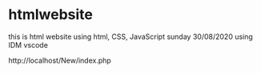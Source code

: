 # htmlwebsite
this is html website using html, CSS, JavaScript
sunday 30/08/2020
using IDM vscode

http://localhost/New/index.php
